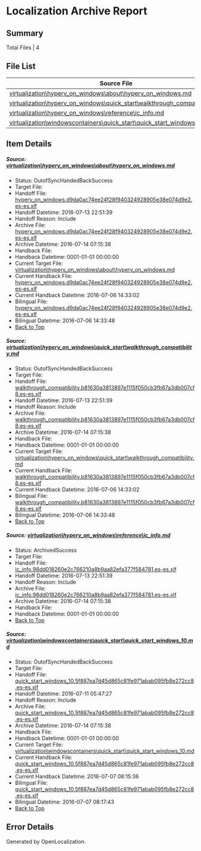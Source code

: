 # <a name='report-top'></a> Localization Archive Report

## Summary
 Total Files | 4

## File List
 Source File | Status | Details 
 ----------- | ------ | ------- 
 [virtualization\hyperv_on_windows\about\hyperv_on_windows.md](https://github.com/Microsoft/Virtualization-Documentation-Private/blob/53539a0325b3f07e542ca1dd0a4352239e8a65b3/virtualization/hyperv_on_windows/about/hyperv_on_windows.md) | OutofSyncHandedBackSuccess | [Details](#25295b8a2888e25090439a3490c9ff7c3214f23a88)
 [virtualization\hyperv_on_windows\quick_start\walkthrough_compatibility.md](https://github.com/Microsoft/Virtualization-Documentation-Private/blob/532f7459a939a6858d28cca59992c9e6531bc272/virtualization/hyperv_on_windows/quick_start/walkthrough_compatibility.md) | OutofSyncHandedBackSuccess | [Details](#8edc64d2e3851d81d2d844ebf3465e76579f82c7173)
 [virtualization\hyperv_on_windows\reference\ic_info.md](https://github.com/Microsoft/Virtualization-Documentation-Private/blob/94e00095a41163c5f635685af01c215f4b4efce5/virtualization/hyperv_on_windows/reference/ic_info.md) | ArchivedSuccess | [Details](#e1c0404ee45ad8e775dc2319359cd16c6487ef12179)
 [virtualization\windowscontainers\quick_start\quick_start_windows_10.md](https://github.com/Microsoft/Virtualization-Documentation-Private/blob/5f42cae373b1f8f0484ffac82f5ebc761c37d050/virtualization/windowscontainers/quick_start/quick_start_windows_10.md) | OutofSyncHandedBackSuccess | [Details](#9ef41ff031e8b7bc463e71f39ee6a3b8e4fd846e317)

## Item Details
##### <a name='25295b8a2888e25090439a3490c9ff7c3214f23a88'></a> Source: [virtualization\hyperv_on_windows\about\hyperv_on_windows.md](https://github.com/Microsoft/Virtualization-Documentation-Private/blob/53539a0325b3f07e542ca1dd0a4352239e8a65b3/virtualization/hyperv_on_windows/about/hyperv_on_windows.md)
* Status: OutofSyncHandedBackSuccess
* Target File: 
* Handoff File: [hyperv_on_windows.d9da0ac74ee24f28f940324928905e38e074d9e2.es-es.xlf](https://github.com/Microsoft/Virtualization-Documentation-Private.handoff/blob/6dc3eee5064d0cd738179a7b25c1ec4d81199107/ol-handoff/Microsoft/Virtualization-Documentation-Private.es-es/live/hyperv_on_windows.d9da0ac74ee24f28f940324928905e38e074d9e2.es-es.xlf)
* Handoff Datetime: 2016-07-13 22:51:39
* Handoff Reason: Include
* Archive File: [hyperv_on_windows.d9da0ac74ee24f28f940324928905e38e074d9e2.es-es.xlf](https://github.com/Microsoft/Virtualization-Documentation-Private.handoff/blob/80c8e780c69a5d7b25d1315f4d5403bcce63fb37/ol-handoff/Microsoft/Virtualization-Documentation-Private.es-es/live/archive/hyperv_on_windows.d9da0ac74ee24f28f940324928905e38e074d9e2.es-es.xlf)
* Archive Datetime: 2016-07-14 07:15:38
* Handback File: 
* Handback Datetime: 0001-01-01 00:00:00
* Current Target File: [virtualization\hyperv_on_windows\about\hyperv_on_windows.md](https://github.com/Microsoft/Virtualization-Documentation-Private.es-es/blob/c38e4f10ca611baa3d69c819043a8d0cb17ba6b5/virtualization/hyperv_on_windows/about/hyperv_on_windows.md)
* Current Handback File: [hyperv_on_windows.d9da0ac74ee24f28f940324928905e38e074d9e2.es-es.xlf](https://github.com/Microsoft/Virtualization-Documentation-Private.handback/blob/1179de29876c3d8d0c1904d3a62fd8fc3b98984f/ol-handback/Microsoft/Virtualization-Documentation-Private.es-es/live/hyperv_on_windows.d9da0ac74ee24f28f940324928905e38e074d9e2.es-es.xlf)
* Current Handback Datetime: 2016-07-06 14:33:02
* Bilingual File: [hyperv_on_windows.d9da0ac74ee24f28f940324928905e38e074d9e2.es-es.xlf](https://github.com/Microsoft/Virtualization-Documentation-Private.handback/blob/1179de29876c3d8d0c1904d3a62fd8fc3b98984f/ol-handback/Microsoft/Virtualization-Documentation-Private.es-es/live/hyperv_on_windows.d9da0ac74ee24f28f940324928905e38e074d9e2.es-es.xlf)
* Bilingual Datetime: 2016-07-06 14:33:48
* [Back to Top](#report-top)

##### <a name='8edc64d2e3851d81d2d844ebf3465e76579f82c7173'></a> Source: [virtualization\hyperv_on_windows\quick_start\walkthrough_compatibility.md](https://github.com/Microsoft/Virtualization-Documentation-Private/blob/532f7459a939a6858d28cca59992c9e6531bc272/virtualization/hyperv_on_windows/quick_start/walkthrough_compatibility.md)
* Status: OutofSyncHandedBackSuccess
* Target File: 
* Handoff File: [walkthrough_compatibility.b81630a3813897e1115f050cb3fb67a3db007cf8.es-es.xlf](https://github.com/Microsoft/Virtualization-Documentation-Private.handoff/blob/6dc3eee5064d0cd738179a7b25c1ec4d81199107/ol-handoff/Microsoft/Virtualization-Documentation-Private.es-es/live/walkthrough_compatibility.b81630a3813897e1115f050cb3fb67a3db007cf8.es-es.xlf)
* Handoff Datetime: 2016-07-13 22:51:39
* Handoff Reason: Include
* Archive File: [walkthrough_compatibility.b81630a3813897e1115f050cb3fb67a3db007cf8.es-es.xlf](https://github.com/Microsoft/Virtualization-Documentation-Private.handoff/blob/80c8e780c69a5d7b25d1315f4d5403bcce63fb37/ol-handoff/Microsoft/Virtualization-Documentation-Private.es-es/live/archive/walkthrough_compatibility.b81630a3813897e1115f050cb3fb67a3db007cf8.es-es.xlf)
* Archive Datetime: 2016-07-14 07:15:38
* Handback File: 
* Handback Datetime: 0001-01-01 00:00:00
* Current Target File: [virtualization\hyperv_on_windows\quick_start\walkthrough_compatibility.md](https://github.com/Microsoft/Virtualization-Documentation-Private.es-es/blob/c38e4f10ca611baa3d69c819043a8d0cb17ba6b5/virtualization/hyperv_on_windows/quick_start/walkthrough_compatibility.md)
* Current Handback File: [walkthrough_compatibility.b81630a3813897e1115f050cb3fb67a3db007cf8.es-es.xlf](https://github.com/Microsoft/Virtualization-Documentation-Private.handback/blob/1179de29876c3d8d0c1904d3a62fd8fc3b98984f/ol-handback/Microsoft/Virtualization-Documentation-Private.es-es/live/walkthrough_compatibility.b81630a3813897e1115f050cb3fb67a3db007cf8.es-es.xlf)
* Current Handback Datetime: 2016-07-06 14:33:02
* Bilingual File: [walkthrough_compatibility.b81630a3813897e1115f050cb3fb67a3db007cf8.es-es.xlf](https://github.com/Microsoft/Virtualization-Documentation-Private.handback/blob/1179de29876c3d8d0c1904d3a62fd8fc3b98984f/ol-handback/Microsoft/Virtualization-Documentation-Private.es-es/live/walkthrough_compatibility.b81630a3813897e1115f050cb3fb67a3db007cf8.es-es.xlf)
* Bilingual Datetime: 2016-07-06 14:33:48
* [Back to Top](#report-top)

##### <a name='e1c0404ee45ad8e775dc2319359cd16c6487ef12179'></a> Source: [virtualization\hyperv_on_windows\reference\ic_info.md](https://github.com/Microsoft/Virtualization-Documentation-Private/blob/94e00095a41163c5f635685af01c215f4b4efce5/virtualization/hyperv_on_windows/reference/ic_info.md)
* Status: ArchivedSuccess
* Target File: 
* Handoff File: [ic_info.98dd018260e2c766210a8b9aa82efa377f584781.es-es.xlf](https://github.com/Microsoft/Virtualization-Documentation-Private.handoff/blob/6dc3eee5064d0cd738179a7b25c1ec4d81199107/ol-handoff/Microsoft/Virtualization-Documentation-Private.es-es/live/ic_info.98dd018260e2c766210a8b9aa82efa377f584781.es-es.xlf)
* Handoff Datetime: 2016-07-13 22:51:39
* Handoff Reason: Include
* Archive File: [ic_info.98dd018260e2c766210a8b9aa82efa377f584781.es-es.xlf](https://github.com/Microsoft/Virtualization-Documentation-Private.handoff/blob/80c8e780c69a5d7b25d1315f4d5403bcce63fb37/ol-handoff/Microsoft/Virtualization-Documentation-Private.es-es/live/archive/ic_info.98dd018260e2c766210a8b9aa82efa377f584781.es-es.xlf)
* Archive Datetime: 2016-07-14 07:15:38
* Handback File: 
* Handback Datetime: 0001-01-01 00:00:00
* [Back to Top](#report-top)

##### <a name='9ef41ff031e8b7bc463e71f39ee6a3b8e4fd846e317'></a> Source: [virtualization\windowscontainers\quick_start\quick_start_windows_10.md](https://github.com/Microsoft/Virtualization-Documentation-Private/blob/5f42cae373b1f8f0484ffac82f5ebc761c37d050/virtualization/windowscontainers/quick_start/quick_start_windows_10.md)
* Status: OutofSyncHandedBackSuccess
* Target File: 
* Handoff File: [quick_start_windows_10.5f887ea7d45d865c81fe971abab095fb8e272cc8.es-es.xlf](https://github.com/Microsoft/Virtualization-Documentation-Private.handoff/blob/616f5a9ccf4b73bd0b5b2044a751c3291c6d9dc9/ol-handoff/Microsoft/Virtualization-Documentation-Private.es-es/live/quick_start_windows_10.5f887ea7d45d865c81fe971abab095fb8e272cc8.es-es.xlf)
* Handoff Datetime: 2016-07-11 05:47:27
* Handoff Reason: Include
* Archive File: [quick_start_windows_10.5f887ea7d45d865c81fe971abab095fb8e272cc8.es-es.xlf](https://github.com/Microsoft/Virtualization-Documentation-Private.handoff/blob/80c8e780c69a5d7b25d1315f4d5403bcce63fb37/ol-handoff/Microsoft/Virtualization-Documentation-Private.es-es/live/archive/quick_start_windows_10.5f887ea7d45d865c81fe971abab095fb8e272cc8.es-es.xlf)
* Archive Datetime: 2016-07-14 07:15:38
* Handback File: 
* Handback Datetime: 0001-01-01 00:00:00
* Current Target File: [virtualization\windowscontainers\quick_start\quick_start_windows_10.md](https://github.com/Microsoft/Virtualization-Documentation-Private.es-es/blob/f7ecdf33d1b4c2253f29c572d80b2d26837fe99c/virtualization/windowscontainers/quick_start/quick_start_windows_10.md)
* Current Handback File: [quick_start_windows_10.5f887ea7d45d865c81fe971abab095fb8e272cc8.es-es.xlf](https://github.com/Microsoft/Virtualization-Documentation-Private.handback/blob/08194618113599ecc5ded558e15142415d9a2c76/ol-handback/Microsoft/Virtualization-Documentation-Private.es-es/live/quick_start_windows_10.5f887ea7d45d865c81fe971abab095fb8e272cc8.es-es.xlf)
* Current Handback Datetime: 2016-07-07 08:15:36
* Bilingual File: [quick_start_windows_10.5f887ea7d45d865c81fe971abab095fb8e272cc8.es-es.xlf](https://github.com/Microsoft/Virtualization-Documentation-Private.handback/blob/08194618113599ecc5ded558e15142415d9a2c76/ol-handback/Microsoft/Virtualization-Documentation-Private.es-es/live/quick_start_windows_10.5f887ea7d45d865c81fe971abab095fb8e272cc8.es-es.xlf)
* Bilingual Datetime: 2016-07-07 08:17:43
* [Back to Top](#report-top)


## Error Details

Generated by OpenLocalization.
